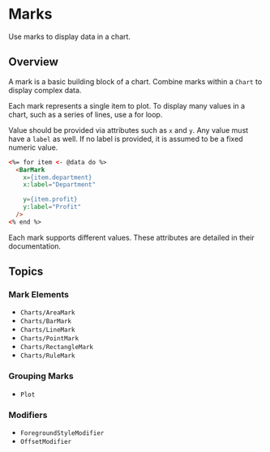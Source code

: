 # Marks

Use marks to display data in a chart.

## Overview

A mark is a basic building block of a chart. Combine marks within a ``Chart`` to display complex data.

Each mark represents a single item to plot. To display many values in a chart, such as a series of lines, use a for loop.

Value should be provided via attributes such as `x` and `y`. Any value must have a `label` as well.
If no label is provided, it is assumed to be a fixed numeric value.

```html
<%= for item <- @data do %>
  <BarMark
    x={item.department}
    x:label="Department"

    y={item.profit}
    y:label="Profit"
  />
<% end %>
```

Each mark supports different values. These attributes are detailed in their documentation.

## Topics

### Mark Elements
- ``Charts/AreaMark``
- ``Charts/BarMark``
- ``Charts/LineMark``
- ``Charts/PointMark``
- ``Charts/RectangleMark``
- ``Charts/RuleMark``

### Grouping Marks
- ``Plot``

### Modifiers
- ``ForegroundStyleModifier``
- ``OffsetModifier``

